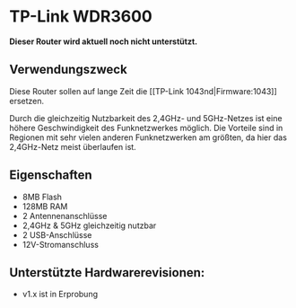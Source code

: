 # TP-Link WDR3600

**Dieser Router wird aktuell noch nicht unterstützt.**

## Verwendungszweck
Diese Router sollen auf lange Zeit die [[TP-Link 1043nd|Firmware:1043]] ersetzen.

Durch die gleichzeitig Nutzbarkeit des 2,4GHz- und 5GHz-Netzes ist eine höhere Geschwindigkeit des Funknetzwerkes möglich. Die Vorteile sind in Regionen mit sehr vielen anderen Funknetzwerken am größten, da hier das 2,4GHz-Netz meist überlaufen ist.

## Eigenschaften
* 8MB Flash
* 128MB RAM
* 2 Antennenanschlüsse
* 2,4GHz & 5GHz gleichzeitig nutzbar
* 2 USB-Anschlüsse
* 12V-Stromanschluss

## Unterstützte Hardwarerevisionen:
* v1.x ist in Erprobung
